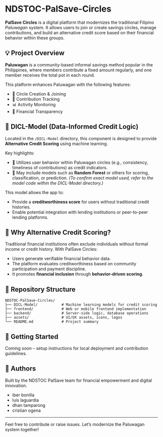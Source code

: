 # NDSTOC-PalSave-Circles

**PalSave Circles** is a digital platform that modernizes the traditional Filipino *Paluwagan* system. It allows users to join or create savings circles, manage contributions, and build an alternative credit score based on their financial behavior within these groups.

## 💡 Project Overview

**Paluwagan** is a community-based informal savings method popular in the Philippines, where members contribute a fixed amount regularly, and one member receives the total pot in each round. 

This platform enhances Paluwagan with the following features:
- 💬 Circle Creation & Joining
- 💸 Contribution Tracking
- 📊 Activity Monitoring
- 🧾 Financial Transparency

## 🤖 DICL-Model (Data-Informed Credit Logic)

Located in the `/DICL-Model` directory, this component is designed to provide **Alternative Credit Scoring** using machine learning.

Key highlights:
- 🧠 Utilizes user behavior within Paluwagan circles (e.g., consistency, timeliness of contributions) as credit indicators.
- 🌲 May include models such as **Random Forest** or others for scoring, classification, or prediction. *(To confirm exact model used, refer to the model code within the DICL-Model directory.)*

This model allows the app to:
- Provide a **creditworthiness score** for users without traditional credit histories.
- Enable potential integration with lending institutions or peer-to-peer lending platforms.

## 🌱 Why Alternative Credit Scoring?

Traditional financial institutions often exclude individuals without formal income or credit history. With PalSave Circles:
- Users generate verifiable financial behavior data.
- The platform evaluates creditworthiness based on community participation and payment discipline.
- It promotes **financial inclusion** through **behavior-driven scoring**.

## 📁 Repository Structure

```plaintext
NDSTOC-PalSave-Circles/
├── DICL-Model/           # Machine learning models for credit scoring
├── frontend/             # Web or mobile frontend implementation
├── backend/              # Server-side logic, database operations
├── assets/               # UI/UX assets, icons, logos
└── README.md             # Project summary
```

## 🚀 Getting Started
Coming soon – setup instructions for local deployment and contribution guidelines.

## 👥 Authors

Built by the NDSTOC PalSave team for financial empowerment and digital innovation.
- iber bonilla
- luis laguardia
- dhan tamparong
- cristian ogena

---

Feel free to contribute or raise issues. Let’s modernize the Paluwagan system together!
